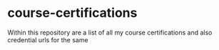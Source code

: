 # course-certifications
Within this repository are a list of all my course certifications and also credential urls for the same
